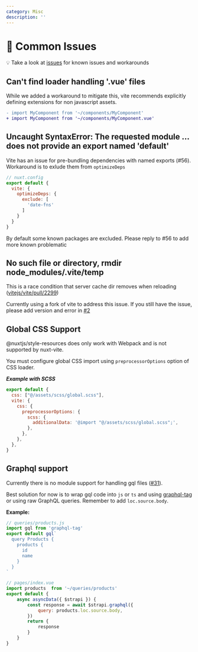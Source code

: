 ```yaml
---
category: Misc
description: ''
---
```


# 🐛 Common Issues

💡 Take a look at [issues](https://github.com/nuxt/vite/issues) for known issues and workarounds

## Can't find loader handling '.vue' files

While we added a workaround to mitigate this, vite recommends explicitly defining extensions for non javascript assets.

```diff
- import MyComponent from '~/components/MyComponent'
+ import MyComponent from '~/components/MyComponent.vue'
```

## Uncaught SyntaxError: The requested module ... does not provide an export named 'default'

Vite has an issue for pre-bundling dependencies with named exports (#56). Workaround is to exlude them from `optimizeDeps`

```js
// nuxt.config
export default {
  vite: {
    optimizeDeps: {
      exclude: [
        'date-fns'
      ]
    }
  }
}
```

By default some known packages are excluded. Please reply to #56 to add more known problematic

## No such file or directory, rmdir node_modules/.vite/temp

This is a race condition that server cache dir removes when reloading ([vitejs/vite/pull/2299](https://github.com/vitejs/vite/pull/2299))

Currently using a fork of vite to address this issue. If you still have the issue, please add version and error in [#2](https://github.com/nuxt/vite/issues/2)

## Global CSS Support

@nuxtjs/style-resources does only work with Webpack and is not supported by nuxt-vite.

You must configure global CSS import using `preprocessorOptions` option of CSS loader.

***Example with SCSS***

```js
export default {
  css: ["@/assets/scss/global.scss"],
  vite: {
    css: {
      preprocessorOptions: {
        scss: {
          additionalData: '@import "@/assets/scss/global.scss";',
        },
      },
    },
  },
}
```

## Graphql support

Currently there is no module support for handling gql files ([#31](https://github.com/nuxt/vite/issues/31)).

Best solution for now is to wrap gql code into `js` or `ts` and using [graphql-tag](https://www.npmjs.com/package/graphql-tag) or using raw GraphQL queries. Remember to add `loc.source.body`.

**Example:**

```js
// queries/products.js
import gql from 'graphql-tag'
export default gql`
  query Products {
    products {
      id
      name
    }
  }
`
```

```js
// pages/index.vue
import products  from '~/queries/products'
export default {
    async asyncData({ $strapi }) {
        const response = await $strapi.graphql({
            query: products.loc.source.body,
        })
        return {
            response
        }
    }
}
```
